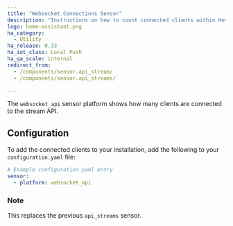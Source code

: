 ```yaml
---
title: "Websocket Connections Sensor"
description: "Instructions on how to count connected clients within Home Assistant."
logo: home-assistant.png
ha_category:
  - Utility
ha_release: 0.33
ha_iot_class: Local Push
ha_qa_scale: internal
redirect_from: 
  - /components/sensor.api_stream/
  - /components/sensor.api_streams/

---
```


The `websocket_api` sensor platform shows how many clients are connected to the stream API.

## Configuration

To add the connected clients to your installation, add the following to your `configuration.yaml` file:

```yaml
# Example configuration.yaml entry
sensor:
  - platform: websocket_api
```

### Note

This replaces the previous `api_streams` sensor.
